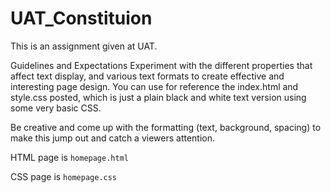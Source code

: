 # UAT_Constituion

This is an assignment given at UAT. 

Guidelines and Expectations
Experiment with the different properties that affect text display, and various text formats to create effective and interesting page design. You can use for reference the index.html and style.css posted, which is just a plain black and white text version using some very basic CSS.

Be creative and come up with the formatting (text, background, spacing) to make this jump out and catch a viewers attention.

HTML page is ``homepage.html``

CSS page is ``homepage.css``


